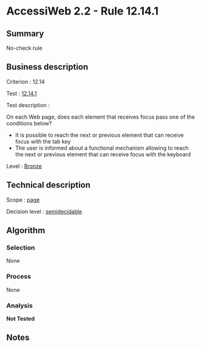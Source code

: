 # AccessiWeb 2.2 - Rule 12.14.1

## Summary

No-check rule

## Business description

Criterion : 12.14

Test : [12.14.1](http://www.accessiweb.org/index.php/accessiweb-22-english-version.html#test-12-14-1)

Test description :

On each Web page, does each element that receives focus pass one of the
conditions below?

-   It is possible to reach the next or previous element that can
    receive focus with the tab key
-   The user is informed about a functional mechanism allowing to reach
    the next or previous element that can receive focus with the
    keyboard

Level : [Bronze](/en/category/rules-design/accessiweb-11/level/bronze)

## Technical description

Scope : [page](/en/category/rules-design/accessiweb-11/scope/page)

Decision level :
[semidecidable](/en/category/rules-design/accessiweb-11/decision-level/semidecidable)

## Algorithm

### Selection

None

### Process

None

### Analysis

**Not Tested**

## Notes


